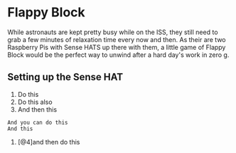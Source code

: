 Flappy Block
============

While astronauts are kept pretty busy while on the ISS, they still need
to grab a few minutes of relaxation time every now and then. As their
are two Raspberry Pis with Sense HATS up there with them, a little game
of Flappy Block would be the perfect way to unwind after a hard day's
work in zero g.

Setting up the Sense HAT
------------------------

1.  Do this
2.  Do this also
3.  And then this

``` {.python}
And you can do this
And this
```

1.  [@4]and then do this

